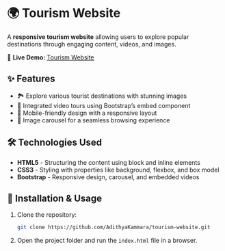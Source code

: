 # 🌍 Tourism Website

A **responsive tourism website** allowing users to explore popular destinations through engaging content, videos, and images.

🔗 **Live Demo:** [Tourism Website](https://adithyakammara.ccbp.tech)

## ✨ Features
- 🏞️ Explore various tourist destinations with stunning images
- 🎥 Integrated video tours using Bootstrap’s embed component
- 📱 Mobile-friendly design with a responsive layout
- 🎠 Image carousel for a seamless browsing experience

## 🛠 Technologies Used
- **HTML5** - Structuring the content using block and inline elements
- **CSS3** - Styling with properties like background, flexbox, and box model
- **Bootstrap** - Responsive design, carousel, and embedded videos

## 🚀 Installation & Usage
1. Clone the repository:
   ```bash
   git clone https://github.com/AdithyaKammara/tourism-website.git
   ```
2. Open the project folder and run the `index.html` file in a browser.

